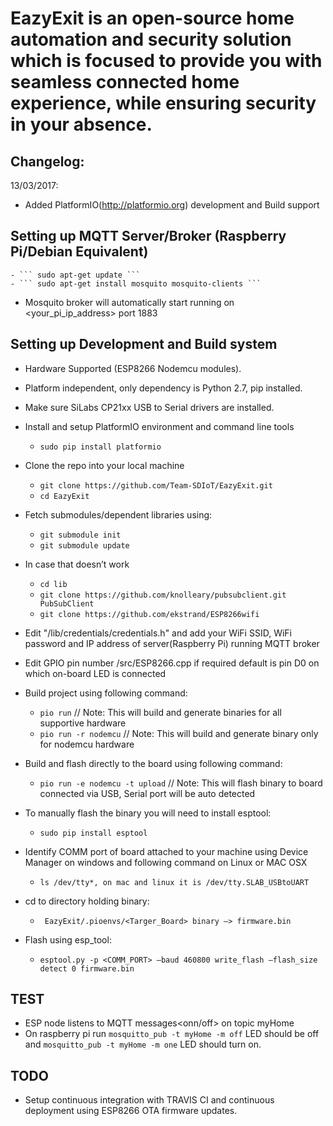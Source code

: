 # EazyExit is an open-source home automation and security solution which is focused to provide you with seamless connected home experience, while ensuring security in your absence.

## Changelog:

13/03/2017:
- Added PlatformIO(http://platformio.org) development and Build support

## Setting up MQTT Server/Broker (Raspberry Pi/Debian Equivalent)

	- ``` sudo apt-get update ```
	- ``` sudo apt-get install mosquito mosquito-clients ```

  - Mosquito broker will automatically start running on <your_pi_ip_address> port 1883

## Setting up Development and Build system

- Hardware Supported (ESP8266 Nodemcu modules).
- Platform independent, only dependency is Python 2.7, pip installed.
- Make sure SiLabs CP21xx USB to Serial drivers are installed.

- Install and setup PlatformIO environment and command line tools
	- ``` sudo pip install platformio ```

- Clone the repo into your local machine
	- ``` git clone https://github.com/Team-SDIoT/EazyExit.git ```
	- ``` cd EazyExit ```

- Fetch submodules/dependent libraries using:
	- ``` git submodule init ```
	- ``` git submodule update ```

- In case that doesn’t work
	- ``` cd lib ```
	- ``` git clone https://github.com/knolleary/pubsubclient.git PubSubClient ```
	- ``` git clone https://github.com/ekstrand/ESP8266wifi ```

- Edit "/lib/credentials/credentials.h" and add your WiFi SSID, WiFi password and IP address of server(Raspberry Pi) running MQTT broker

- Edit GPIO pin number /src/ESP8266.cpp if required default is pin D0 on which on-board LED is connected

- Build project using following command:
	- ``` pio run ``` // Note: This will build and generate binaries for all supportive hardware
	- ``` pio run -r nodemcu ``` // Note: This will build and generate binary only for nodemcu hardware

- Build and flash directly to the board using following command:
	- ``` pio run -e nodemcu -t upload ``` // Note: This will flash binary to board connected via USB, Serial port will be auto detected

- To manually flash the binary you will need to install esptool:
	- ``` sudo pip install esptool ```

- Identify COMM port of board attached to your machine using Device Manager on windows and following command on Linux or MAC OSX
	- ```ls /dev/tty*, on mac and linux it is /dev/tty.SLAB_USBtoUART```

- cd to directory holding binary:
	- ``` EazyExit/.pioenvs/<Targer_Board> binary —> firmware.bin```

- Flash using esp_tool:
	- ``` esptool.py -p <COMM_PORT> —baud 460800 write_flash —flash_size detect 0 firmware.bin ```
## TEST

- ESP node listens to MQTT messages<onn/off> on topic myHome
- On raspberry pi run ``` mosquitto_pub -t myHome -m off ``` LED should be off and ``` mosquitto_pub -t myHome -m one ``` LED should turn on.

## TODO
- Setup continuous integration with TRAVIS CI and continuous deployment using ESP8266 OTA firmware updates.
